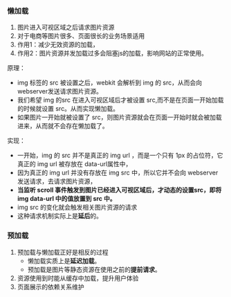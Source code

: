 ### 懒加载
1. 图片进入可视区域之后请求图片资源
2. 对于电商等图片很多、页面很长的业务场景适用
3. 作用1：减少无效资源的加载，
4. 作用2：图片资源并发加载过多会阻塞js的加载，影响网站的正常使用。

原理：
 * img 标签的 src 被设置之后，webkit 会解析到 img 的 src，从而会向webserver发送请求图片资源。
 * 我们希望 img 的src 在进入可视区域后才被设置 src,而不是在页面一开始加载的时候就设置 src。从而实现懒加载。
 * 如果图片一开始就被设置了 src，则图片资源就会在页面一开始时就会被加载进来，从而就不会存在懒加载了。 
 
实现：
 * 一开始，img 的 src 并不是真正的 img url ，而是一个只有 1px 的占位符，它真正的 img url 被存放在 data-url属性中，
 * 因为真正的 img url 并没有存放在 img src 中，所以它并不会向 webserver 发送请求，去请求图片资源，
 * **当监听 scroll 事件触发到图片已经进入可视区域后，才动态的设置src，即将 img data-url 中的值放置到 src 中。**
 * img src 的变化就会触发相关图片资源的请求
 * 这种请求机制实际上是**延后**的。


### 预加载
1. 预加载与懒加载正好是相反的过程
    * 懒加载实质上是**延迟加载**。
    * 预加载是图片等静态资源在使用之前的**提前请求**。
2. 资源使用到时能从缓存中加载，提升用户体验
3. 页面展示的依赖关系维护
